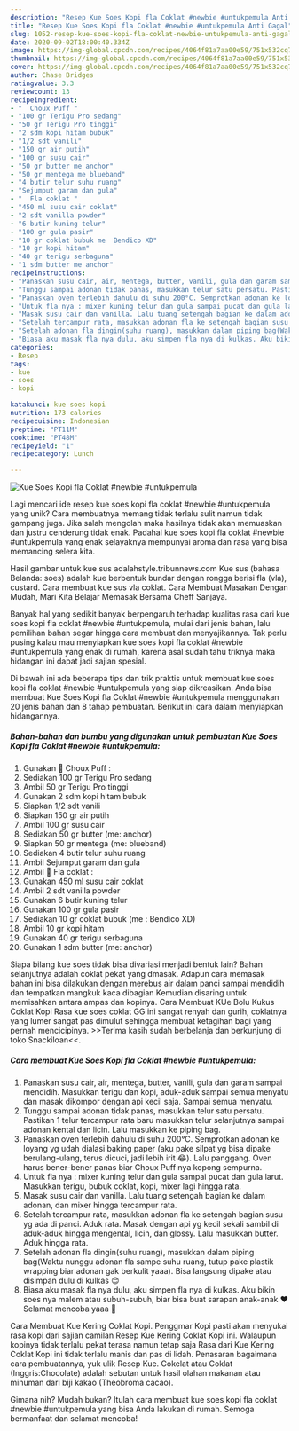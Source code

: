 ```yaml
---
description: "Resep Kue Soes Kopi fla Coklat #newbie #untukpemula Anti Gagal"
title: "Resep Kue Soes Kopi fla Coklat #newbie #untukpemula Anti Gagal"
slug: 1052-resep-kue-soes-kopi-fla-coklat-newbie-untukpemula-anti-gagal
date: 2020-09-02T18:00:40.334Z
image: https://img-global.cpcdn.com/recipes/4064f81a7aa00e59/751x532cq70/kue-soes-kopi-fla-coklat-newbie-untukpemula-foto-resep-utama.jpg
thumbnail: https://img-global.cpcdn.com/recipes/4064f81a7aa00e59/751x532cq70/kue-soes-kopi-fla-coklat-newbie-untukpemula-foto-resep-utama.jpg
cover: https://img-global.cpcdn.com/recipes/4064f81a7aa00e59/751x532cq70/kue-soes-kopi-fla-coklat-newbie-untukpemula-foto-resep-utama.jpg
author: Chase Bridges
ratingvalue: 3.3
reviewcount: 13
recipeingredient:
- "  Choux Puff "
- "100 gr Terigu Pro sedang"
- "50 gr Terigu Pro tinggi"
- "2 sdm kopi hitam bubuk"
- "1/2 sdt vanili"
- "150 gr air putih"
- "100 gr susu cair"
- "50 gr butter me anchor"
- "50 gr mentega me blueband"
- "4 butir telur suhu ruang"
- "Sejumput garam dan gula"
- "  Fla coklat "
- "450 ml susu cair coklat"
- "2 sdt vanilla powder"
- "6 butir kuning telur"
- "100 gr gula pasir"
- "10 gr coklat bubuk me  Bendico XD"
- "10 gr kopi hitam"
- "40 gr terigu serbaguna"
- "1 sdm butter me anchor"
recipeinstructions:
- "Panaskan susu cair, air, mentega, butter, vanili, gula dan garam sampai mendidih. Masukkan terigu dan kopi, aduk-aduk sampai semua menyatu dan masak dikompor dengan api kecil saja. Sampai semua menyatu."
- "Tunggu sampai adonan tidak panas, masukkan telur satu persatu. Pastikan 1 telur tercampur rata baru masukkan telur selanjutnya sampai adonan kental dan licin. Lalu masukkan ke piping bag."
- "Panaskan oven terlebih dahulu di suhu 200°C. Semprotkan adonan ke loyang yg udah dialasi baking paper (aku pake silpat yg bisa dipake berulang-ulang, terus dicuci, jadi lebih irit 😂). Lalu panggang. Oven harus bener-bener panas biar Choux Puff nya kopong sempurna."
- "Untuk fla nya : mixer kuning telur dan gula sampai pucat dan gula larut. Masukkan terigu, bubuk coklat, kopi, mixer lagi hingga rata."
- "Masak susu cair dan vanilla. Lalu tuang setengah bagian ke dalam adonan, dan mixer hingga tercampur rata."
- "Setelah tercampur rata, masukkan adonan fla ke setengah bagian susu yg ada di panci. Aduk rata. Masak dengan api yg kecil sekali sambil di aduk-aduk hingga mengental, licin, dan glossy. Lalu masukkan butter. Aduk hingga rata."
- "Setelah adonan fla dingin(suhu ruang), masukkan dalam piping bag(Waktu nunggu adonan fla sampe suhu ruang, tutup pake plastik wrapping biar adonan gak berkulit yaaa). Bisa langsung dipake atau disimpan dulu di kulkas 😊"
- "Biasa aku masak fla nya dulu, aku simpen fla nya di kulkas. Aku bikin soes nya malem atau subuh-subuh, biar bisa buat sarapan anak-anak ♥ Selamat mencoba yaaa 🤗"
categories:
- Resep
tags:
- kue
- soes
- kopi

katakunci: kue soes kopi 
nutrition: 173 calories
recipecuisine: Indonesian
preptime: "PT11M"
cooktime: "PT48M"
recipeyield: "1"
recipecategory: Lunch

---
```



![Kue Soes Kopi fla Coklat #newbie #untukpemula](https://img-global.cpcdn.com/recipes/4064f81a7aa00e59/751x532cq70/kue-soes-kopi-fla-coklat-newbie-untukpemula-foto-resep-utama.jpg)

Lagi mencari ide resep kue soes kopi fla coklat #newbie #untukpemula yang unik? Cara membuatnya memang tidak terlalu sulit namun tidak gampang juga. Jika salah mengolah maka hasilnya tidak akan memuaskan dan justru cenderung tidak enak. Padahal kue soes kopi fla coklat #newbie #untukpemula yang enak selayaknya mempunyai aroma dan rasa yang bisa memancing selera kita.

Hasil gambar untuk kue sus adalahstyle.tribunnews.com Kue sus (bahasa Belanda: soes) adalah kue berbentuk bundar dengan rongga berisi fla (vla), custard. Cara membuat kue sus vla coklat. Cara Membuat Masakan Dengan Mudah, Mari Kita Belajar Memasak Bersama Cheff Sanjaya.

Banyak hal yang sedikit banyak berpengaruh terhadap kualitas rasa dari kue soes kopi fla coklat #newbie #untukpemula, mulai dari jenis bahan, lalu pemilihan bahan segar hingga cara membuat dan menyajikannya. Tak perlu pusing kalau mau menyiapkan kue soes kopi fla coklat #newbie #untukpemula yang enak di rumah, karena asal sudah tahu triknya maka hidangan ini dapat jadi sajian spesial.


Di bawah ini ada beberapa tips dan trik praktis untuk membuat kue soes kopi fla coklat #newbie #untukpemula yang siap dikreasikan. Anda bisa membuat Kue Soes Kopi fla Coklat #newbie #untukpemula menggunakan 20 jenis bahan dan 8 tahap pembuatan. Berikut ini cara dalam menyiapkan hidangannya.

<!--inarticleads1-->

##### Bahan-bahan dan bumbu yang digunakan untuk pembuatan Kue Soes Kopi fla Coklat #newbie #untukpemula:

1. Gunakan  🌰 Choux Puff :
1. Sediakan 100 gr Terigu Pro sedang
1. Ambil 50 gr Terigu Pro tinggi
1. Gunakan 2 sdm kopi hitam bubuk
1. Siapkan 1/2 sdt vanili
1. Siapkan 150 gr air putih
1. Ambil 100 gr susu cair
1. Sediakan 50 gr butter (me: anchor)
1. Siapkan 50 gr mentega (me: blueband)
1. Sediakan 4 butir telur suhu ruang
1. Ambil Sejumput garam dan gula
1. Ambil  🌰 Fla coklat :
1. Gunakan 450 ml susu cair coklat
1. Ambil 2 sdt vanilla powder
1. Gunakan 6 butir kuning telur
1. Gunakan 100 gr gula pasir
1. Sediakan 10 gr coklat bubuk (me : Bendico XD)
1. Ambil 10 gr kopi hitam
1. Gunakan 40 gr terigu serbaguna
1. Gunakan 1 sdm butter (me: anchor)


Siapa bilang kue soes tidak bisa divariasi menjadi bentuk lain? Bahan selanjutnya adalah coklat pekat yang dmasak. Adapun cara memasak bahan ini bisa dilakukan dengan merebus air dalam panci sampai mendidih dan tempatkan mangkuk kaca dibagian Kemudian disaring untuk memisahkan antara ampas dan kopinya. Cara Membuat KUe Bolu Kukus Coklat Kopi Rasa kue soes coklat GG ini sangat renyah dan gurih, coklatnya yang lumer sangat pas dimulut sehingga membuat ketagihan bagi yang pernah mencicipinya. &gt;&gt;Terima kasih sudah berbelanja dan berkunjung di toko Snackiloan&lt;&lt;. 

<!--inarticleads2-->

##### Cara membuat Kue Soes Kopi fla Coklat #newbie #untukpemula:

1. Panaskan susu cair, air, mentega, butter, vanili, gula dan garam sampai mendidih. Masukkan terigu dan kopi, aduk-aduk sampai semua menyatu dan masak dikompor dengan api kecil saja. Sampai semua menyatu.
1. Tunggu sampai adonan tidak panas, masukkan telur satu persatu. Pastikan 1 telur tercampur rata baru masukkan telur selanjutnya sampai adonan kental dan licin. Lalu masukkan ke piping bag.
1. Panaskan oven terlebih dahulu di suhu 200°C. Semprotkan adonan ke loyang yg udah dialasi baking paper (aku pake silpat yg bisa dipake berulang-ulang, terus dicuci, jadi lebih irit 😂). Lalu panggang. Oven harus bener-bener panas biar Choux Puff nya kopong sempurna.
1. Untuk fla nya : mixer kuning telur dan gula sampai pucat dan gula larut. Masukkan terigu, bubuk coklat, kopi, mixer lagi hingga rata.
1. Masak susu cair dan vanilla. Lalu tuang setengah bagian ke dalam adonan, dan mixer hingga tercampur rata.
1. Setelah tercampur rata, masukkan adonan fla ke setengah bagian susu yg ada di panci. Aduk rata. Masak dengan api yg kecil sekali sambil di aduk-aduk hingga mengental, licin, dan glossy. Lalu masukkan butter. Aduk hingga rata.
1. Setelah adonan fla dingin(suhu ruang), masukkan dalam piping bag(Waktu nunggu adonan fla sampe suhu ruang, tutup pake plastik wrapping biar adonan gak berkulit yaaa). Bisa langsung dipake atau disimpan dulu di kulkas 😊
1. Biasa aku masak fla nya dulu, aku simpen fla nya di kulkas. Aku bikin soes nya malem atau subuh-subuh, biar bisa buat sarapan anak-anak ♥ Selamat mencoba yaaa 🤗


Cara Membuat Kue Kering Coklat Kopi. Penggmar Kopi pasti akan menyukai rasa kopi dari sajian camilan Resep Kue Kering Coklat Kopi ini. Walaupun kopinya tidak terlalu pekat terasa namun tetap saja Rasa dari Kue Kering Coklat Kopi ini tidak terlalu manis dan pas di lidah. Penasaran bagaimana cara pembuatannya, yuk ulik Resep Kue. Cokelat atau Coklat (Inggris:Chocolate) adalah sebutan untuk hasil olahan makanan atau minuman dari biji kakao (Theobroma cacao). 

Gimana nih? Mudah bukan? Itulah cara membuat kue soes kopi fla coklat #newbie #untukpemula yang bisa Anda lakukan di rumah. Semoga bermanfaat dan selamat mencoba!
